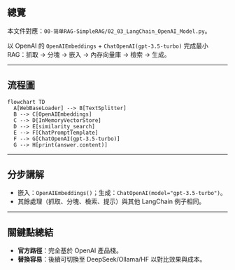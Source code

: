 ## 總覽

本文件對應：`00-简单RAG-SimpleRAG/02_03_LangChain_OpenAI_Model.py`。

以 OpenAI 的 `OpenAIEmbeddings` + `ChatOpenAI(gpt-3.5-turbo)` 完成最小 RAG：抓取 → 分塊 → 嵌入 → 內存向量庫 → 檢索 → 生成。

---

## 流程圖

```mermaid
flowchart TD
  A[WebBaseLoader] --> B[TextSplitter]
  B --> C[OpenAIEmbeddings]
  C --> D[InMemoryVectorStore]
  D --> E[similarity_search]
  E --> F[ChatPromptTemplate]
  F --> G[ChatOpenAI(gpt-3.5-turbo)]
  G --> H[print(answer.content)]
```

---

## 分步講解

- 嵌入：`OpenAIEmbeddings()`；生成：`ChatOpenAI(model="gpt-3.5-turbo")`。
- 其餘處理（抓取、分塊、檢索、提示）與其他 LangChain 例子相同。

---

## 關鍵點總結

- **官方路徑**：完全基於 OpenAI 產品棧。
- **替換容易**：後續可切換至 DeepSeek/Ollama/HF 以對比效果與成本。


